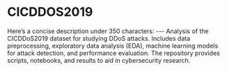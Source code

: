 # CICDDOS2019
Here’s a concise description under 350 characters:  ---  Analysis of the CICDDoS2019 dataset for studying DDoS attacks. Includes data preprocessing, exploratory data analysis (EDA), machine learning models for attack detection, and performance evaluation. The repository provides scripts, notebooks, and results to aid in cybersecurity research.

